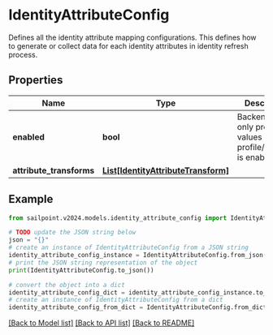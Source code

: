 # IdentityAttributeConfig

Defines all the identity attribute mapping configurations. This defines how to generate or collect data for each identity attributes in identity refresh process.

## Properties

Name | Type | Description | Notes
------------ | ------------- | ------------- | -------------
**enabled** | **bool** | Backend will only promote values if the profile/mapping is enabled. | [optional] [default to False]
**attribute_transforms** | [**List[IdentityAttributeTransform]**](IdentityAttributeTransform.md) |  | [optional] 

## Example

```python
from sailpoint.v2024.models.identity_attribute_config import IdentityAttributeConfig

# TODO update the JSON string below
json = "{}"
# create an instance of IdentityAttributeConfig from a JSON string
identity_attribute_config_instance = IdentityAttributeConfig.from_json(json)
# print the JSON string representation of the object
print(IdentityAttributeConfig.to_json())

# convert the object into a dict
identity_attribute_config_dict = identity_attribute_config_instance.to_dict()
# create an instance of IdentityAttributeConfig from a dict
identity_attribute_config_from_dict = IdentityAttributeConfig.from_dict(identity_attribute_config_dict)
```
[[Back to Model list]](../README.md#documentation-for-models) [[Back to API list]](../README.md#documentation-for-api-endpoints) [[Back to README]](../README.md)


